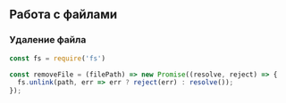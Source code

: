 
## Работа с файлами

### Удаление файла

```js
const fs = require('fs')

const removeFile = (filePath) => new Promise((resolve, reject) => {
  fs.unlink(path, err => err ? reject(err) : resolve());
});
```
